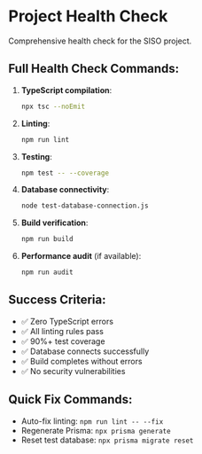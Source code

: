 # Project Health Check

Comprehensive health check for the SISO project.

## Full Health Check Commands:

1. **TypeScript compilation**:
   ```bash
   npx tsc --noEmit
   ```

2. **Linting**:
   ```bash
   npm run lint
   ```

3. **Testing**:
   ```bash
   npm test -- --coverage
   ```

4. **Database connectivity**:
   ```bash
   node test-database-connection.js
   ```

5. **Build verification**:
   ```bash
   npm run build
   ```

6. **Performance audit** (if available):
   ```bash
   npm run audit
   ```

## Success Criteria:
- ✅ Zero TypeScript errors
- ✅ All linting rules pass
- ✅ 90%+ test coverage
- ✅ Database connects successfully
- ✅ Build completes without errors
- ✅ No security vulnerabilities

## Quick Fix Commands:
- Auto-fix linting: `npm run lint -- --fix`
- Regenerate Prisma: `npx prisma generate`
- Reset test database: `npx prisma migrate reset`